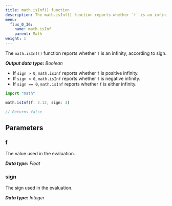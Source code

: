 ```yaml
---
title: math.isInf() function
description: The math.isInf() function reports whether `f` is an infinity, according to `sign`.
menu:
  flux_0_36:
    name: math.isInf
    parent: Math
weight: 1
---
```


The `math.isInf()` function reports whether `f` is an infinity, according to sign.

_**Output data type:** Boolean_

- If `sign > 0`, `math.isInf` reports whether `f` is positive infinity.
- If `sign < 0`, `math.isInf` reports whether `f` is negative infinity.
- If `sign == 0`, `math.isInf` reports whether `f` is either infinity.

```js
import "math"

math.isInf(f: 2.12, sign: 3)

// Returns false
```

## Parameters

### f
The value used in the evaluation.

_**Data type:** Float_

### sign
The sign used in the evaluation.

_**Data type:** Integer_
